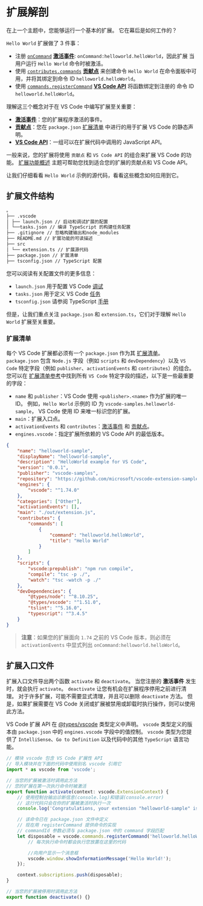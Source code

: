 # 扩展解剖

在上一个主题中，您能够运行一个基本的扩展。 它在幕后是如何工作的？

`Hello World` 扩展做了 3 件事：

-   注册 [`onCommand`](https://yicode.tech/3-小册/5-vscode简明手册/5-引用参考/3-激活事件.html#oncommand) [**激活事件**](https://yicode.tech/3-小册/5-vscode简明手册/5-引用参考/3-激活事件.html): `onCommand:helloworld.helloWorld`，因此扩展 当用户运行 `Hello World` 命令时被激活。
-   使用 [`contributes.commands`](https://yicode.tech/3-小册/5-vscode简明手册/5-引用参考/2-贡献配置.html#命令示例) [**贡献点**](https://yicode.tech/3-小册/5-vscode简明手册/5-引用参考/2-贡献配置.html) 来创建命令 `Hello World` 在命令面板中可用，并将其绑定到命令 ID `helloworld.helloWorld`。
-   使用 [`commands.registerCommand`](https://yicode.tech/3-小册/5-vscode简明手册/5-引用参考/1-vscode接口.html#commands) [**VS Code API**](https://yicode.tech/3-小册/5-vscode简明手册/5-引用参考/1-vscode接口.html) 将函数绑定到注册的 命令 ID `helloworld.helloWorld`。

理解这三个概念对于在 VS Code 中编写扩展至关重要：

-   [**激活事件**](https://yicode.tech/3-小册/5-vscode简明手册/5-引用参考/3-激活事件.html)：您的扩展程序激活的事件。
-   [**贡献点**](https://yicode.tech/3-小册/5-vscode简明手册/5-引用参考/2-贡献配置.html)：您在 `package.json` [扩展清单](http://localhost:5173/3-小册/5-vscode简明手册/5-引用参考/4-扩展清单.html) 中进行的用于扩展 VS Code 的静态声明。
-   [**VS Code API**](https://yicode.tech/3-小册/5-vscode简明手册/5-引用参考/1-vscode接口.html)：一组可以在扩展代码中调用的 JavaScript API。

一般来说，您的扩展将使用 `贡献点` 和 `VS Code API` 的组合来扩展 VS Code 的功能。 [扩展功能概述](https://code.visualstudio.com/api/extension-capability/overview) 主题可帮助您找到适合您的扩展的贡献点和 VS Code API。

让我们仔细看看 `Hello World` 示例的源代码，看看这些概念如何应用到它。

## 扩展文件结构

```bash
。
├── .vscode
│ ├── launch.json // 启动和调试扩展的配置
│ └──tasks.json // 编译 TypeScript 的构建任务配置
├── .gitignore // 忽略构建输出和node_modules
├── README.md // 扩展功能的可读描述
├── src
│ └── extension.ts // 扩展源代码
├── package.json // 扩展清单
├── tsconfig.json // TypeScript 配置
```

您可以阅读有关配置文件的更多信息：

-   `launch.json` 用于配置 VS Code [调试](https://code.visualstudio.com/docs/editor/debugging)
-   `tasks.json` 用于定义 VS Code [任务](https://code.visualstudio.com/docs/editor/tasks)
-   `tsconfig.json` 请参阅 TypeScript [手册](https://www.typescriptlang.org/docs/handbook/tsconfig-json.html)

但是，让我们重点关注 `package.json` 和 `extension.ts`，它们对于理解 `Hello World` 扩展至关重要。

### 扩展清单

每个 VS Code 扩展都必须有一个 `package.json` 作为其 [扩展清单](https://yicode.tech/3-小册/5-vscode简明手册/5-引用参考/4-扩展清单.html)。 `package.json` 包含 `Node.js` 字段（例如 `scripts` 和 `devDependency`）以及 `VS Code` 特定字段（例如 `publisher`、`activationEvents` 和 `contributes`）的组合。 您可以在 [扩展清单参考](https://yicode.tech/3-小册/5-vscode简明手册/5-引用参考/4-扩展清单.html)中找到所有 `VS Code` 特定字段的描述，以下是一些最重要的字段：

-   `name` 和 `publisher`：VS Code 使用 `<publisher>.<name>` 作为扩展的唯一 ID。 例如，`Hello World` 示例的 ID 为 `vscode-samples.helloworld-sample`， VS Code 使用 ID 来唯一标识您的扩展。
-   `main`：扩展入口点。
-   `activationEvents` 和 `contributes`：[激活事件](https://yicode.tech/3-小册/5-vscode简明手册/5-引用参考/3-激活事件.html) 和 [贡献点](https://yicode.tech/3-小册/5-vscode简明手册/5-引用参考/2-贡献配置.html)。
-   `engines.vscode`：指定扩展所依赖的 VS Code API 的最低版本。

```json
{
    "name": "helloworld-sample",
    "displayName": "helloworld-sample",
    "description": "HelloWorld example for VS Code",
    "version": "0.0.1",
    "publisher": "vscode-samples",
    "repository": "https://github.com/microsoft/vscode-extension-samples/helloworld-sample",
    "engines": {
        "vscode": "^1.74.0"
    },
    "categories": ["Other"],
    "activationEvents": [],
    "main": "./out/extension.js",
    "contributes": {
        "commands": [
            {
                "command": "helloworld.helloWorld",
                "title": "Hello World"
            }
        ]
    },
    "scripts": {
        "vscode:prepublish": "npm run compile",
        "compile": "tsc -p ./",
        "watch": "tsc -watch -p ./"
    },
    "devDependencies": {
        "@types/node": "^8.10.25",
        "@types/vscode": "^1.51.0",
        "tslint": "^5.16.0",
        "typescript": "^3.4.5"
    }
}
```

> **注意**：如果您的扩展面向 `1.74` 之前的 VS Code 版本，则必须在 `activationEvents` 中显式列出 `onCommand:helloworld.helloWorld`。

## 扩展入口文件

扩展入口文件导出两个函数 `activate` 和 `deactivate`。 当您注册的 **激活事件** 发生时，就会执行 `activate`。 `deactivate` 让您有机会在扩展程序停用之前进行清理。 对于许多扩展，可能不需要显式清理，并且可以删除 `deactivate` 方法。 但是，如果扩展需要在 VS Code 关闭或扩展被禁用或卸载时执行操作，则可以使用此方法。

VS Code 扩展 API 在 [@types/vscode](https://www.npmjs.com/package/@types/vscode) 类型定义中声明。 `vscode` 类型定义的版本由 `package.json` 中的 `engines.vscode` 字段中的值控制。 `vscode` 类型为您提供了 `IntelliSense`、`Go to Definition` 以及代码中的其他 `TypeScript` 语言功能。

```ts
// 模块 vscode 包含 VS Code 扩展性 API
// 导入模块并在下面的代码中使用别名 vscode 引用它
import * as vscode from 'vscode';

// 当您的扩展被激活时调用此方法
// 您的扩展在第一次执行命令时被激活
export function activate(context: vscode.ExtensionContext) {
    // 使用控制台输出诊断信息(console.log)和错误(console.error)
    // 这行代码只会在你的扩展被激活时执行一次
    console.log('Congratulations, your extension "helloworld-sample" is now active!');

    // 该命令已在 package.json 文件中定义
    // 现在用 registerCommand 提供命令的实现
    // commandId 参数必须与 package.json 中的 command 字段匹配
    let disposable = vscode.commands.registerCommand('helloworld.helloWorld', () => {
        // 每次执行命令时都会执行您放置在这里的代码

        //向用户显示一个消息框
        vscode.window.showInformationMessage('Hello World!');
    });

    context.subscriptions.push(disposable);
}

// 当您的扩展被停用时调用此方法
export function deactivate() {}
```
